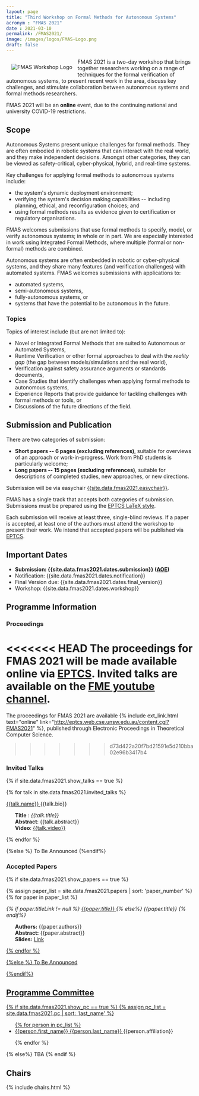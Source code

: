 ```yaml
---
layout: page
title: "Third Workshop on Formal Methods for Autonomous Systems"
acronym : "FMAS 2021"
date : 2021-03-10
permalink: /FMAS2021/
image: /images/logos/FMAS-Logo.png
draft: false
---
```


<img alt="FMAS Workshop Logo" style="float: left; margin: 1em" src="{{site.images}}logos/FMAS-Logo.png">


FMAS 2021 is a two-day workshop that brings together researchers working on a range of techniques for the formal verification of autonomous systems, to present recent work in the area, discuss key challenges, and stimulate collaboration between autonomous systems and formal methods researchers.

FMAS 2021 will be an **online** event, due to the continuing national and university COVID-19 restrictions.

## Scope

Autonomous Systems present unique challenges for formal methods. They are often embodied in robotic systems that can interact with the real world, and they make independent decisions. Amongst other categories, they can be viewed as safety-critical, cyber-physical, hybrid, and real-time systems.

Key challenges for applying formal methods to autonomous systems include:
* the system's dynamic deployment environment;
* verifying the system's decision making capabilities -- including planning, ethical, and reconfiguration choices; and
* using formal methods results as evidence given to certification or regulatory organisations.

FMAS welcomes submissions that use formal methods to specify, model, or verify autonomous systems; in whole or in part. We are especially interested in work using Integrated Formal Methods, where multiple (formal or non-formal) methods are combined.

Autonomous systems are often embedded in robotic or cyber-physical systems, and they share many features (and verification challenges) with automated systems. FMAS welcomes submissions with applications to:
* automated systems,
* semi-autonomous systems,
* fully-autonomous systems, or
* systems that have the potential to be autonomous in the future.

### Topics

Topics of interest include (but are not limited to):

* Novel or Integrated Formal Methods that are suited to Autonomous or Automated Systems,
* Runtime Verification or other formal approaches to deal with the _reality gap_ (the gap between models/simulations and the real world),
* Verification against safety assurance arguments or standards documents,
* Case Studies that identify challenges when applying formal methods to autonomous systems,
* Experience Reports that provide guidance for tackling challenges with formal methods or tools, or
* Discussions of the future directions of the field.

## Submission and Publication

There are two categories of submission:

* **Short papers -- 6 pages (excluding references)**, suitable for overviews of an approach or work-in-progress. Work from PhD students is particularly welcome;
* **Long papers -- 15 pages (excluding references)**, suitable for descriptions of completed studies, new approaches, or new directions.

Submission will be via easychair [{{site.data.fmas2021.easychair}}]({{site.data.fmas2021.easychair}}).

FMAS has a single track that accepts both categories of submission. Submissions must be prepared using the [EPTCS LaTeX style](http://style.eptcs.org/).

Each submission will receive at least three, single-blind reviews. If a paper is accepted, at least one of the authors must attend the workshop to present their work. We intend that accepted papers will be published via [EPTCS](http://www.eptcs.org/).

## Important Dates

* **Submission: {{site.data.fmas2021.dates.submission}} ([AOE](https://www.timeanddate.com/time/zones/aoe))**
* Notification: {{site.data.fmas2021.dates.notification}}
* Final Version due: {{site.data.fmas2021.dates.final_version}}
* Workshop: {{site.data.fmas2021.dates.workshop}}


## Programme Information  

### Proceedings

<<<<<<< HEAD
The proceedings for FMAS 2021 will be made available online via [EPTCS](http://www.eptcs.org/). Invited talks are available on the [FME youtube channel](https://www.youtube.com/channel/UC5rZj0AyBudca0YRgEAX-Ow).
=======
The proceedings for FMAS 2021 are available {% include ext_link.html text="online" link="http://eptcs.web.cse.unsw.edu.au/content.cgi?FMAS2021" %}, published through Electronic Proceedings in Theoretical Computer Science.
>>>>>>> d73d422a20f7bd21591e5d210bba02e96b3417b4

### Invited Talks

<style> .talk-title {font-style: italic; } </style>
<style> .talk-details{ list-style-type: none; } </style>

{% if site.data.fmas2021.show_talks == true %}

{% for talk in site.data.fmas2021.invited_talks %}
<article class="" markdown="1">

<a href="{{talk.link}}" rel="external">{{talk.name}} <span class="fas fa-external-link-alt"></span></a>
{{talk.bio}}
  <ul class="talk-details">
  <li> <b>Title</b> : <span class="talk-title"> {{talk.title}} </span> </li>
  <li> <b>Abstract</b>: {{talk.abstract}} </li>
  <li> <b>Video</b>: <a href= "{{talk.video}}"> {{talk.video}}</a> </li>
  </ul>
</article>
{% endfor %}

{%else %}
To Be Announced
{%endif%}

### Accepted Papers

<style> .paper-title {font-style: italic; } </style>
<style> .paper-details{ list-style-type: none; } </style>

{% if site.data.fmas2021.show_papers == true %}

{% assign paper_list = site.data.fmas2021.papers | sort: 'paper_number'  %}
{% for paper in paper_list  %}
<article >
<span class="paper-title">
{% if paper.titleLink != null %}
  <a href="{{paper.titleLink}}" rel="external">{{paper.title}} <span class="fas fa-external-link-alt"></span></a>
{% else%}
 {{paper.title}}
{% endif%}
</span>
<ul class="paper-details">
<li> <b>Authors:</b> {{paper.authors}} </li>
<li> <b>Abstract:</b> {{paper.abstract}}</li>
<li> <b>Slides:</b> <a href= "{{talk.slides}}"> Link </li>
</ul>
</article>

{% endfor %}

{%else %}
To Be Announced

{%endif%}


## Programme Committee

{% if site.data.fmas2021.show_pc == true %}
{% assign pc_list = site.data.fmas2021.pc | sort: 'last_name'  %}
<ul>
{% for person in pc_list %}
<li><a href="{{person.link}}" rel="external"> {{person.first_name}} {{person.last_name}} <span class="fas fa-external-link-alt"></span></a> {{person.affiliation}} </li>

{% endfor %}
</ul>
{% else%}
TBA
{% endif %}


## Chairs

  {% include chairs.html %}
